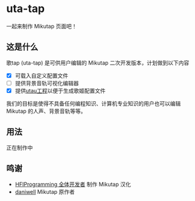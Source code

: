 # uta-tap

一起来制作 Mikutap 页面吧！

## 这是什么

歌tap (uta-tap) 是可供用户编辑的 Mikutap 二次开发版本，计划做到以下内容
+ [x] 可载入自定义配置文件
+ [ ] 提供背景音轨可视化编辑器
+ [x] 提供[utau工程](vocal.ust)以便于生成歌姬配置文件

我们的目标是使得不具备任何编程知识、计算机专业知识的用户也可以编辑 Mikutap 的人声、背景音轨等等。

## 用法

正在制作中

## 鸣谢

+ [HFIProgramming 全体开发者](https://github.com/HFIProgramming) 制作 Mikutap 汉化
+ [daniwell](https://aidn.jp/) Mikutap 原作者
